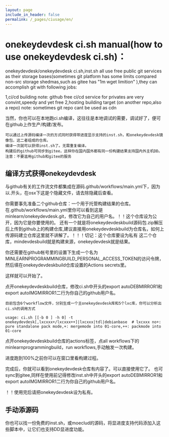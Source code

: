 ```yaml
---
layout: page
include_in_header: false
permalink: /_pages/ciusage/en/
---
```


onekeydevdesk ci.sh manual(how to use onekeydevdesk ci.sh)：
======

onekeydevdesk/onekeydevdesk ci.sh,inst.sh all use free public git services as their storage bases(sometimes git platform has some limits compared non-src storage shedmas,such as gitee has "1m wget limition" ),they can accomplish git with following jobs:

1,ci/cd building
note: github free ci/cd service for privates are very convint,speedy and yet free
2,hosting building target (on another repo,also a repo)
note: sometimes git repo cant be used as cdn



当然，你也可以在本地跑ci.sh编译，这往往是本地调试的需要，调试好了，便可在github上作生产/构建/发布。

```
可以通过上传源码编译一次的方式同时获得带进度显示支持的inst.sh，和onekeydevdesk镜像包，这二者组成的仓库。
编译一次就可以获得inst.sh了。无需重复编译。
构建后的github可同步到gitee，这样你在国内国外都有同一份构建结果支持国内外主机DD。
注意：不要滥用github和gitee的服务
```

编译方式获得onekeydevdesk
--------

与github有关的工作流文件都集成在源码.github/workflows/main.yml下，因为以.开头，在osx下这是个隐藏文件，请去除隐藏后查看。

你需要事先准备二个github仓库：一个用于托管构建结果的仓库。在.github/workflows/main.yml里你可以看到这是minlearn/onekeydevdesk.git，修改它为自己的用户名。！！这个仓库设为公开，因为它是你要使用的。
还有一个就是将onekeydevdeskbuild源码包.zip解压后上传到github上的构建仓库,建议直接用onekeydevdeskbuild为仓库名，如何上传源码建立仓库这里就不讲解了。！！！切记：这个仓库要设为私有
这二个仓库，mindevdesbuild就是构建来源，onekeydevdesk就是结果。

你还需要在github帐号里的设置下生成一个名为MINLEARNPROGRAMMINGBUILD_PERSONAL_ACCESS_TOKEN的访问令牌，然后填在onekeydevdeskbuild仓库设置的Actions secrets里。

这样就可以开始了。

点开onekeydevdeskbuild仓库，修改ci.sh中开头的export autoDEBMIRROR1和export autoIMGMIRROR1二行为你自己的github用户名。

```
目前包含6个workflow文件，分别生成一个主onekeydevdesk库和5个lxc库，你可以分析出ci.sh的调用方式

usage: ci.sh [[-b 0 ] -h 0] -t onekeydevdesk[,lxcxxx+/lxcxxx++]|lxcxxx|tdl|debianbase  # lxcxxx no+: pure standalone pack mode,+: mergemode into 01-core,++: packmode into 01-core

```


点开onekeydevdeskbuild仓库的actions标签，点all workflows下的minlearnprogrammingbuild，run workflows,手动触发一次构建。

进度跑到100%之前你可以在窗口里看构建过程。

完成后，你就可以看到onekeydevdesk仓库有内容了。可以直接使用它了。
也可sync到gitee,同样在使用前记得修改inst.sh中开头的export autoDEBMIRROR1和export autoIMGMIRROR1二行为你自己的github用户名。

！！使用完后请把onekeydevdesk设为私有。



手动添源码
-----

你也可以找一份免费的inst.sh，或moeclud的源码，将显进度支持代码添加入这些脚本中，让它们也支持DD显进度功能。


